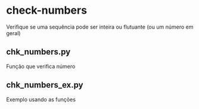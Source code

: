 # check-numbers

Verifique se uma sequência pode ser inteira ou flutuante (ou um número em geral)


## chk_numbers.py

Função que verifica número


## chk_numbers_ex.py

Exemplo usando as funções
